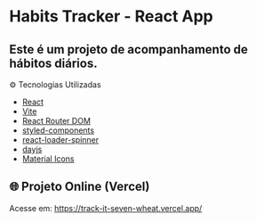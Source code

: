 # Habits Tracker - React App

Este é um projeto de acompanhamento de hábitos diários.
---

⚙️ Tecnologias Utilizadas

- [React](https://reactjs.org/)
- [Vite](https://vitejs.dev/)
- [React Router DOM](https://reactrouter.com/)
- [styled-components](https://styled-components.com/)
- [react-loader-spinner](https://www.npmjs.com/package/react-loader-spinner)
- [dayjs](https://day.js.org/)
- [Material Icons](https://fonts.google.com/icons)

## 🌐 Projeto Online (Vercel)
Acesse em: https://track-it-seven-wheat.vercel.app/
